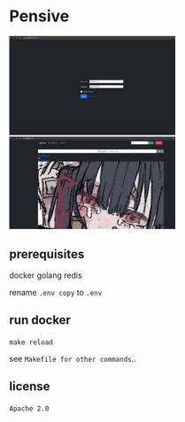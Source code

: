 # Pensive

<img src="./docs/screenshot1.png" alt="drawing" width="300"/>
<img src="./docs/screenshot2.png" alt="drawing" width="300"/>

## prerequisites

docker
golang
redis

rename `.env copy` to `.env`

## run docker

```make reload```

see `Makefile for other commands`..

## license

`Apache 2.0`
